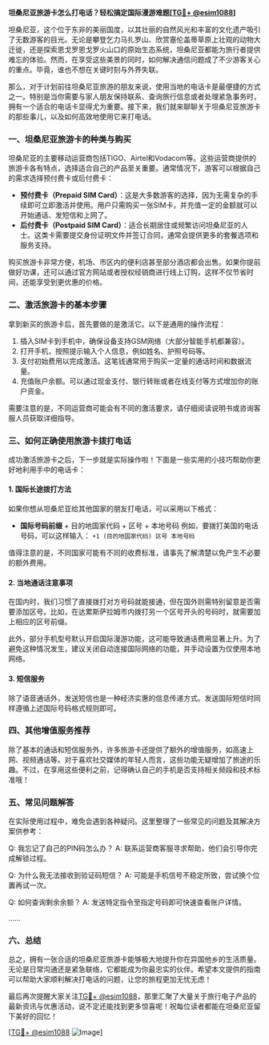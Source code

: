 **坦桑尼亚旅游卡怎么打电话？轻松搞定国际漫游难题[[TG💪+ @esim1088](https://t.me/s/esim1088)]**

坦桑尼亚，这个位于东非的美丽国度，以其壮丽的自然风光和丰富的文化遗产吸引了无数游客的目光。无论是攀登乞力马扎罗山、欣赏塞伦盖蒂草原上壮观的动物大迁徙，还是探索恩戈罗恩戈罗火山口的原始生态系统，坦桑尼亚都能为旅行者提供难忘的体验。然而，在享受这些美景的同时，如何解决通信问题成了不少游客关心的重点。毕竟，谁也不想在关键时刻与外界失联。

那么，对于计划前往坦桑尼亚旅游的朋友来说，使用当地的电话卡是最便捷的方式之一。特别是当你需要与家人朋友保持联系、查询旅行信息或者处理紧急事务时，拥有一个适合的电话卡显得尤为重要。接下来，我们就来聊聊关于坦桑尼亚旅游卡的那些事儿，以及如何高效地使用它来打电话。

### 一、坦桑尼亚旅游卡的种类与购买

坦桑尼亚的主要移动运营商包括TIGO、Airtel和Vodacom等。这些运营商提供的旅游卡各有特点，选择适合自己的产品至关重要。通常情况下，游客可以根据自己的需求选择预付费卡或后付费卡：

- **预付费卡（Prepaid SIM Card）**：这是大多数游客的选择，因为无需复杂的手续即可立即激活并使用。用户只需购买一张SIM卡，并充值一定的金额就可以开始通话、发短信和上网了。
- **后付费卡（Postpaid SIM Card）**：适合长期居住或频繁访问坦桑尼亚的人士。这类卡需要提交身份证明文件并签订合同，通常会提供更多的套餐选项和服务支持。

购买旅游卡非常方便，机场、市区内的便利店甚至部分酒店都会出售。如果你提前做好功课，还可以通过官方网站或者授权经销商进行线上订购，这样不仅节省时间，还能享受到更优惠的价格。

### 二、激活旅游卡的基本步骤

拿到新买的旅游卡后，首先要做的是激活它。以下是通用的操作流程：

1. 插入SIM卡到手机中，确保设备支持GSM网络（大部分智能手机都兼容）。
2. 打开手机，按照提示输入个人信息，例如姓名、护照号码等。
3. 支付初始费用以完成激活。这笔钱通常用于购买一定量的通话时间和数据流量。
4. 充值账户余额。可以通过现金支付、银行转账或者在线支付等方式增加你的账户资金。

需要注意的是，不同运营商可能会有不同的激活要求，请仔细阅读说明书或咨询客服人员获取详细指导。

### 三、如何正确使用旅游卡拨打电话

成功激活旅游卡之后，下一步就是实际操作啦！下面是一些实用的小技巧帮助你更好地利用手中的电话卡：

#### 1. 国际长途拨打方法
如果你想从坦桑尼亚给其他国家的朋友打电话，可以采用以下格式：
- **国际号码前缀** + 目的地国家代码 + 区号 + 本地号码
例如，要拨打美国的电话号码，可以这样输入：
`+1 (目的地国家代码) 区号 本地号码`

值得注意的是，不同国家可能有不同的收费标准，请事先了解清楚以免产生不必要的额外费用。

#### 2. 当地通话注意事项
在国内时，我们习惯了直接拨打对方号码就能接通，但在国外则需特别留意是否需要添加区号。比如，在达累斯萨拉姆市内拨打另一个区号开头的号码时，就需要加上相应的区号前缀。

此外，部分手机型号默认开启国际漫游功能，这可能导致通话费用显著上升。为了避免这种情况发生，建议关闭自动连接国际网络的功能，并手动设置为仅使用本地网络。

#### 3. 短信服务
除了语音通话外，发送短信也是一种经济实惠的信息传递方式。发送国际短信时同样遵循上述国际号码格式规则即可。

### 四、其他增值服务推荐

除了基本的通话和短信服务外，许多旅游卡还提供了额外的增值服务，如高速上网、视频通话等。对于喜欢社交媒体的年轻人而言，这些功能无疑增加了旅途的乐趣。不过，在享用这些便利之前，记得确认自己的手机是否支持相关频段和技术标准哦！

### 五、常见问题解答

在实际使用过程中，难免会遇到各种疑问。这里整理了一些常见的问题及其解决方案供参考：

Q: 我忘记了自己的PIN码怎么办？
A: 联系运营商客服寻求帮助，他们会引导你完成解锁过程。

Q: 为什么我无法接收到验证码短信？
A: 可能是手机信号不稳定所致，尝试换个位置再试一次。

Q: 如何查询剩余余额？
A: 发送特定指令至指定号码即可快速查看账户详情。

……

### 六、总结

总之，拥有一张合适的坦桑尼亚旅游卡能够极大地提升你在异国他乡的生活质量。无论是日常沟通还是紧急联络，它都能成为你最忠实的伙伴。希望本文提供的指南可以帮助大家顺利解决打电话的问题，让您的旅程更加无忧无虑！

最后再次提醒大家关注[TG💪+ @esim1088](https://t.me/s/esim1088)，那里汇聚了大量关于旅行电子产品的最新资讯与优惠活动，说不定还能找到更多惊喜呢！祝每位读者都能在坦桑尼亚留下美好的回忆！

[[TG💪+ @esim1088](https://t.me/s/esim1088) ![Image](https://i.postimg.cc/4NQfJmqS/Snipaste-2025-05-13-00-14-12.png)]